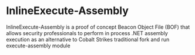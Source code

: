 # InlineExecute-Assembly
InlineExecute-Assembly is a proof of concept Beacon Object File (BOF) that allows security professionals to perform in process .NET assembly execution as an alternative to Cobalt Strikes traditional fork and run execute-assembly module
